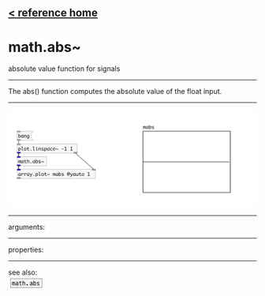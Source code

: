 [< reference home](index.html)
---

# math.abs~


absolute value function for signals

---

The abs() function computes the absolute value of the float input.
<br>


---


![example](examples/math.abs~-example.jpg)

---
arguments:


---
properties:


---
see also:<br>
[![math.abs](img/object_math.abs.png)](math.abs.html)
